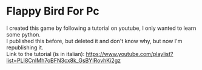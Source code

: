 # Flappy Bird For Pc

I created this game by following a tutorial on youtube, I only wanted to learn some python.  
I published this before, but deleted it and don't know why, but now I'm republishing it.  
Link to the tutorial (is in italian): https://www.youtube.com/playlist?list=PLI8CnIMh7oBFN3cx8k_GsBYIRovhKi2gz
